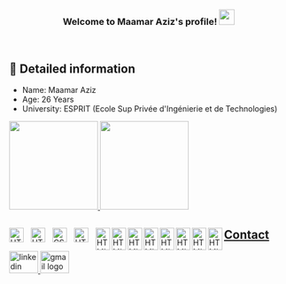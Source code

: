 <h3 align="center">
  Welcome to Maamar Aziz's profile!
    <img src="https://media.giphy.com/media/hvRJCLFzcasrR4ia7z/giphy.gif" width="28">
</h3>

<br/>
<!-- Some badges are from https://github.com/Ileriayo/markdown-badges -->


## :notebook_with_decorative_cover: Detailed information

- Name: Maamar Aziz
- Age: 26 Years
- University: ESPRIT (Ecole Sup Privée d'Ingénierie et de Technologies)
<div>
  <a href="https://github.com/AzizMaamar">
  <img height="160em" src="https://github-readme-stats.vercel.app/api?username=AzizMaamar&show_icons=true&theme=vue-dark&include_all_commits=true&count_private=true"/>
    
   
  <img height="160em" src="https://github-readme-stats.vercel.app/api/top-langs/?username=AzizMaamar&layout=compact&langs_count=16&theme=vue-dark"/>
</div>

###
  
<div align="left">
  <img align="left" alt="HTML5" width="26px" src="https://cdn.jsdelivr.net/gh/devicons/devicon/icons/nodejs/nodejs-original.svg" style="padding-right:10px;"  />
  <img align="left" alt="HTML5" width="26px" src="https://cdn.jsdelivr.net/gh/devicons/devicon/icons/html5/html5-original.svg" style="padding-right:10px;" />
  <img align="left" alt="CSS3" width="26px" src="https://cdn.jsdelivr.net/gh/devicons/devicon/icons/css3/css3-original.svg" style="padding-right:10px;" />
  <img align="left" alt="HTML5" width="26px" src="https://cdn.jsdelivr.net/gh/devicons/devicon/icons/react/react-original.svg"style="padding-right:10px;"  />
  <img align="left" alt="HTML5" width="26px" src="https://cdn.jsdelivr.net/gh/devicons/devicon/icons/spring/spring-original.svg" height="40" width="52" alt="spring logo"  />
  <img align="left" alt="HTML5" width="26px" src="https://cdn.jsdelivr.net/gh/devicons/devicon/icons/dotnetcore/dotnetcore-original.svg" height="40" width="52" alt="dotnet logo"  />
  <img align="left" alt="HTML5" width="26px" src="https://cdn.jsdelivr.net/gh/devicons/devicon/icons/javascript/javascript-original.svg" height="40" width="52" alt="javascript logo"  />
  <img align="left" alt="HTML5" width="26px" src="https://cdn.jsdelivr.net/gh/devicons/devicon/icons/typescript/typescript-original.svg" height="40" width="52" alt="typescript logo"  />
  <img align="left" alt="HTML5" width="26px" src="https://cdn.jsdelivr.net/gh/devicons/devicon/icons/java/java-original.svg" height="40" width="52" alt="java logo"  />
  <img align="left" alt="HTML5" width="26px" src="https://cdn.jsdelivr.net/gh/devicons/devicon/icons/bootstrap/bootstrap-original.svg" height="40" width="52" alt="bootstrap logo"  />
  <img align="left" alt="HTML5" width="26px" src="https://cdn.jsdelivr.net/gh/devicons/devicon/icons/mysql/mysql-original.svg" height="40" width="52" alt="mysql logo"  />
  <img align="left" alt="HTML5" width="26px" src="https://cdn.jsdelivr.net/gh/devicons/devicon/icons/mongodb/mongodb-original.svg" height="40" width="52" alt="mongodb logo"  />
</div>


## Contact

<div align="left">
  <a href="https://www.linkedin.com/in/aziz-maamar/" target="_blank">
    <img src="https://raw.githubusercontent.com/maurodesouza/profile-readme-generator/master/src/assets/icons/social/linkedin/default.svg" width="52" height="40" alt="linkedin logo"  />
  </a>
  
  <a href="mailto:Aziz.maamar@outlook.com" target="_blank">
    <img src="https://raw.githubusercontent.com/maurodesouza/profile-readme-generator/master/src/assets/icons/social/gmail/default.svg" width="52" height="40" alt="gmail logo"/>
  </a>
</div>
